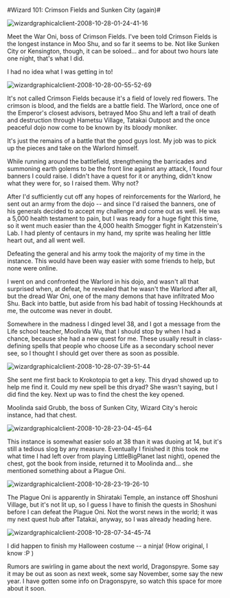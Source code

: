 #Wizard 101: Crimson Fields and Sunken City (again)#

![](http://westkarana.com/wp-content/uploads/2008/10/wizardgraphicalclient-2008-10-28-01-24-41-16.jpg "wizardgraphicalclient-2008-10-28-01-24-41-16")

Meet the War Oni, boss of Crimson Fields. I've been told Crimson Fields is the longest instance in Moo Shu, and so far it seems to be. Not like Sunken City or Kensington, though, it can be soloed... and for about two hours late one night, that's what I did.

I had no idea what I was getting in to!

![](http://westkarana.com/wp-content/uploads/2008/10/wizardgraphicalclient-2008-10-28-00-55-52-69.jpg "wizardgraphicalclient-2008-10-28-00-55-52-69")

It's not called Crimson Fields because it's a field of lovely red flowers. The crimson is blood, and the fields are a battle field. The Warlord, once one of the Emperor's closest advisors, betrayed Moo Shu and left a trail of death and destruction through Hametsu Village, Tatakai Outpost and the once peaceful dojo now come to be known by its bloody moniker.

It's just the remains of a battle that the good guys lost. My job was to pick up the pieces and take on the Warlord himself.

While running around the battlefield, strengthening the barricades and summoning earth golems to be the front line against any attack, I found four banners I could raise. I didn't have a quest for it or anything, didn't know what they were for, so I raised them. Why not?

After I'd sufficiently cut off any hopes of reinforcements for the Warlord, he sent out an army from the dojo -- and since I'd raised the banners, one of his generals decided to accept my challenge and come out as well. He was a 5,000 health testament to pain, but I was ready for a huge fight this time, so it went much easier than the 4,000 health Smogger fight in Katzenstein's Lab. I had plenty of centaurs in my hand, my sprite was healing her little heart out, and all went well.

Defeating the general and his army took the majority of my time in the instance. This would have been way easier with some friends to help, but none were online.

I went on and confronted the Warlord in his dojo, and wasn't all that surprised when, at defeat, he revealed that he wasn't the Warlord after all, but the dread War Oni, one of the many demons that have infiltrated Moo Shu. Back into battle, but aside from his bad habit of tossing Heckhounds at me, the outcome was never in doubt.

Somewhere in the madness I dinged level 38, and I got a message from the Life school teacher, Moolinda Wu, that I should stop by when I had a chance, because she had a new quest for me. These usually result in class-defining spells that people who choose Life as a secondary school never see, so I thought I should get over there as soon as possible.

![](http://westkarana.com/wp-content/uploads/2008/10/wizardgraphicalclient-2008-10-28-07-39-51-44.jpg "wizardgraphicalclient-2008-10-28-07-39-51-44")

She sent me first back to Krokotopia to get a key. This dryad showed up to help me find it. Could my new spell be this dryad? She wasn't saying, but I did find the key. Next up was to find the chest the key opened.

Moolinda said Grubb, the boss of Sunken City, Wizard City's heroic instance, had that chest.

![](http://westkarana.com/wp-content/uploads/2008/10/wizardgraphicalclient-2008-10-28-23-04-45-64.jpg "wizardgraphicalclient-2008-10-28-23-04-45-64")

This instance is somewhat easier solo at 38 than it was duoing at 14, but it's still a tedious slog by any measure. Eventually I finished it (this took me what time I had left over from playing LittleBigPlanet last night), opened the chest, got the book from inside, returned it to Moolinda and... she mentioned something about a Plague Oni.

![](http://westkarana.com/wp-content/uploads/2008/10/wizardgraphicalclient-2008-10-28-23-19-26-10.jpg "wizardgraphicalclient-2008-10-28-23-19-26-10")

The Plague Oni is apparently in Shirataki Temple, an instance off Shoshuni Village, but it's not lit up, so I guess I have to finish the quests in Shoshuni before I can defeat the Plague Oni. Not the worst news in the world; it was my next quest hub after Tatakai, anyway, so I was already heading here.

![](http://westkarana.com/wp-content/uploads/2008/10/wizardgraphicalclient-2008-10-28-07-34-45-74.jpg "wizardgraphicalclient-2008-10-28-07-34-45-74")

I did happen to finish my Halloween costume -- a ninja! (How original, I know :P )

Rumors are swirling in game about the next world, Dragonspyre. Some say it may be out as soon as next week, some say November, some say the new year. I have gotten some info on Dragonspyre, so watch this space for more about it soon.

